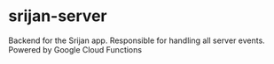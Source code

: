 # srijan-server
Backend for the Srijan app. Responsible for handling all server events. Powered by Google Cloud Functions
